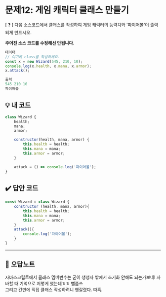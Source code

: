 # 문제12: 게임 캐릭터 클래스 만들기

[ ❓ ] 다음 소스코드에서 클래스를 작성하여 게임 캐릭터의 능력치와 '파이어볼'이 출력되게 만드시오.

**주어진 소스 코드를 수정해선 안됩니다.**

```js
데이터
// 여기에 class를 작성하세요.
const x = new Wizard(545, 210, 10);
console.log(x.health, x.mana, x.armor);
x.attack();

출력
545 210 10
파이어볼
```

## 💡 내 코드
```js
class Wizard {
	health;
	mana; 
	armor;

	constructor(health, mana, armor) {
		this.health = health;
		this.mana = mana;
		this.armor = armor;
	}

	attack = () => console.log('파이어볼');
}
```

## ✔️ 답안 코드
```js
const Wizard = class Wizard {
	constructor (health, mana, armor){
		this.health = health;
		this.mana = mana;
		this.armor = armor;
	}
	attack(){
		console.log('파이어볼');
	}
}
```

---
## 📓 오답노트 
자바스크립트에서 클래스 멤버변수는 굳이 생성자 밖에서 초기화 안해도 되는가보네! 자바할 때 기억으로 저렇게 했는데ㅎㅎ 뻘쭘쓰    
그리고 간만에 직접 클래스 작성하려니 헷갈렸다. 따흑.  